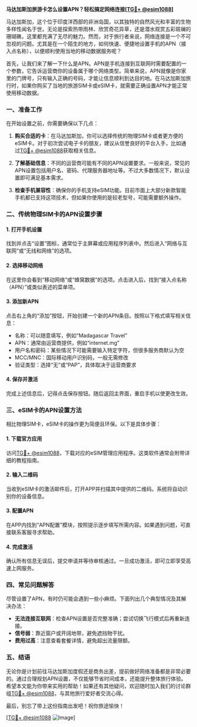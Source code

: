 **马达加斯加旅游卡怎么设置APN？轻松搞定网络连接[[TG💪+ @esim1088](https://t.me/s/esim1088)]**

马达加斯加，这个位于印度洋西部的非洲岛国，以其独特的自然风光和丰富的生物多样性闻名于世。无论是探索热带雨林、欣赏奇花异草，还是潜水观赏五彩斑斓的珊瑚礁，这里都充满了无尽的魅力。然而，对于旅行者来说，网络连接是一个不可忽视的问题。尤其是在一个陌生的地方，如何快速、便捷地设置手机的APN（接入点名称），以便顺利使用当地的移动数据服务呢？

首先，让我们来了解一下什么是APN。APN是手机连接到互联网时需要配置的一个参数，它告诉运营商你的设备属于哪个网络类型。简单来说，APN就像是你家里的门牌号，只有输入正确的号码，才能让信息顺利到达目的地。在马达加斯加旅行时，如果你购买了当地的旅游SIM卡或eSIM卡，就需要正确设置APN才能正常使用移动数据。

### 一、准备工作

在开始设置之前，你需要确保以下几点：

1. **购买合适的卡**：在马达加斯加，你可以选择传统的物理SIM卡或者更方便的eSIM卡。对于初次尝试电子卡的朋友，建议从信誉良好的平台入手，比如通过[TG💪+ @esim1088](https://t.me/s/esim1088)获取相关信息。
   
2. **了解基础信息**：不同的运营商可能有不同的APN设置要求。一般来说，常见的APN设置包括用户名、密码、代理服务器地址等。不过大多数情况下，默认设置即可满足基本需求。

3. **检查手机兼容性**：确保你的手机支持eSIM功能。目前市面上大部分新款智能手机都已支持这项技术，但如果你使用的是较老型号，可能需要额外操作。

### 二、传统物理SIM卡的APN设置步骤

#### 1. 打开手机设置
找到并点击“设置”图标，通常位于主屏幕或应用程序列表中。然后进入“网络与互联网”或“无线和网络”的选项。

#### 2. 选择移动网络
在这里你会看到“移动网络”或“蜂窝数据”的选项。点击进入后，找到“接入点名称（APN）”或类似表述的菜单项。

#### 3. 添加新APN
点击右上角的“添加”按钮，开始创建一个新的APN条目。按照以下格式填写相关信息：
- 名称：可以随意填写，例如“Madagascar Travel”
- APN：通常由运营商提供，例如“internet.mg”
- 用户名和密码：某些情况下可能需要输入特定字符，但很多服务商默认为空
- MCC/MNC：国际移动用户识别码，一般无需修改
- 验证类型：选择“无”或“PAP”，具体取决于运营商要求

#### 4. 保存并激活
完成上述信息后，记得点击保存按钮。随后返回主界面，重启手机以使更改生效。

### 三、eSIM卡的APN设置方法

相比物理SIM卡，eSIM卡的操作更为简便且环保。以下是具体步骤：

#### 1. 下载官方应用
访问[TG💪+ @esim1088](https://t.me/s/esim1088)，下载对应的eSIM管理应用程序。这类软件通常会附带详细的教程指南。

#### 2. 输入二维码
当收到eSIM卡的激活邮件后，打开APP并扫描其中提供的二维码。系统将自动识别你的设备信息。

#### 3. 配置APN
在APP内找到“APN配置”模块，按照提示逐步填写所需内容。如果遇到问题，可直接联系客服寻求帮助。

#### 4. 完成激活
确认所有信息无误后，提交申请并等待审核通过。一旦成功激活，即可立即享受高速上网服务。

### 四、常见问题解答

尽管设置了APN，有时仍可能会遇到一些小麻烦。下面列出几个典型情况及其解决办法：

- **无法连接互联网**：检查APN设置是否完整准确；尝试切换飞行模式后再重新连接。
- **信号弱**：靠近窗户或开阔地带，避免遮挡物干扰。
- **费用过高**：注意查看套餐详情，避免超出流量限额。

### 五、结语

无论你是计划前往马达加斯加度假还是商务出差，提前做好网络准备都是非常必要的。通过合理规划APN设置，不仅能够节省时间成本，还能提升整体旅行体验。希望本文能为你带来实用的帮助！如果还有其他疑问，欢迎随时加入我们的讨论群组[TG💪+ @esim1088](https://t.me/s/esim1088)，与其他旅行爱好者交流心得。

最后，别忘了带上这份指南出发吧！祝你旅途愉快！

[[TG💪+ @esim1088](https://t.me/s/esim1088) ![Image](https://i.postimg.cc/4NQfJmqS/Snipaste-2025-05-13-00-14-12.png)]